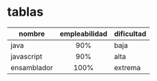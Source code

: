 # tablas

nombre | empleabilidad | dificultad
--- | :---: | ---
java | 90% | baja
javascript | 90% | alta
ensamblador | 100% | extrema